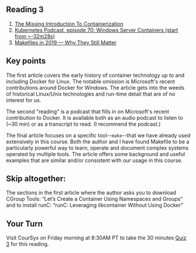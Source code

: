 ## Reading 3

1. [The Missing Introduction To Containerization](https://medium.com/faun/the-missing-introduction-to-containerization-de1fbb73efc5)
2. [Kubernetes Podcast, episode 70: Windows Server Containers (start from ~-32m28s)](https://kubernetespodcast.com/episode/070-windows-server-containers/)
3. [Makefiles in 2019 — Why They Still Matter](https://tech.trivago.com/2019/12/20/makefiles-in-2019-why-they-still-matter/)

## Key points

The first article covers the early history of container technology up to and including Docker for Linux. The notable omission is Microsoft's recent contributions around Docker for Windows. The article gets into the weeds of historical Linux/Unix technologies and run-time detail that are of no interest for us.

The second "reading" is a podcast that fills in on Microsoft's recent contribution to Docker. It is available both as an audio podcast to listen to (~30 min) or as a transcript to read. (I recommend the podcast.)

The final article focuses on a specific tool--`make`--that we have already used extensively in this course. Both the author and I have found Makefile to be a particularly powerful way to learn, operate and document complex systems operated by multiple tools. The article offers some background and useful examples that are similar and/or consistent with our usage in this course. 


## Skip altogether:

The sections in the first article where the author asks you to download CGroup Tools: “Let’s Create a Container Using Namespaces and Groups” and to install runC: “runC: Leveraging libcontainer Without Using Docker”


## Your Turn

   Visit CourSys on Friday morning at 8:30AM PT to take the 30 minutes [Quiz 3](https://coursys.sfu.ca/2022sp-cmpt-756-g1/+q3/) for this reading. 
